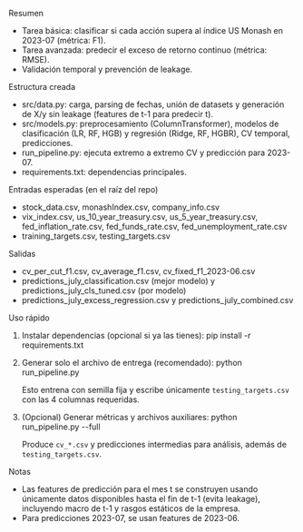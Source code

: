 
Resumen
- Tarea básica: clasificar si cada acción supera al índice US Monash en 2023-07 (métrica: F1).
- Tarea avanzada: predecir el exceso de retorno continuo (métrica: RMSE).
- Validación temporal y prevención de leakage.

Estructura creada
- src/data.py: carga, parsing de fechas, unión de datasets y generación de X/y sin leakage (features de t-1 para predecir t).
- src/models.py: preprocesamiento (ColumnTransformer), modelos de clasificación (LR, RF, HGB) y regresión (Ridge, RF, HGBR), CV temporal, predicciones.
- run_pipeline.py: ejecuta extremo a extremo CV y predicción para 2023-07.
- requirements.txt: dependencias principales.

Entradas esperadas (en el raíz del repo)
- stock_data.csv, monashIndex.csv, company_info.csv
- vix_index.csv, us_10_year_treasury.csv, us_5_year_treasury.csv, fed_inflation_rate.csv, fed_funds_rate.csv, fed_unemployment_rate.csv
- training_targets.csv, testing_targets.csv

Salidas
- cv_per_cut_f1.csv, cv_average_f1.csv, cv_fixed_f1_2023-06.csv
- predictions_july_classification.csv (mejor modelo) y predictions_july_cls_tuned.csv (por modelo)
- predictions_july_excess_regression.csv y predictions_july_combined.csv

Uso rápido
1) Instalar dependencias (opcional si ya las tienes):
   pip install -r requirements.txt

2) Generar solo el archivo de entrega (recomendado):
   python run_pipeline.py

   Esto entrena con semilla fija y escribe únicamente `testing_targets.csv` con las 4 columnas requeridas.

3) (Opcional) Generar métricas y archivos auxiliares:
   python run_pipeline.py --full

   Produce `cv_*.csv` y predicciones intermedias para análisis, además de `testing_targets.csv`.

Notas
- Las features de predicción para el mes t se construyen usando únicamente datos disponibles hasta el fin de t-1 (evita leakage), incluyendo macro de t-1 y rasgos estáticos de la empresa.
- Para predicciones 2023-07, se usan features de 2023-06.
